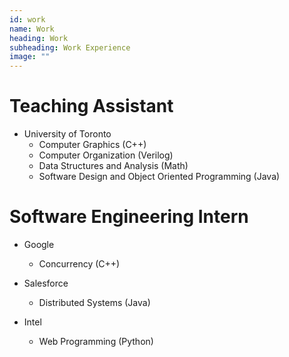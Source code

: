 ```yaml
---
id: work
name: Work
heading: Work
subheading: Work Experience
image: ""
---
```


# Teaching Assistant
* University of Toronto
    * Computer Graphics (C++)
    * Computer Organization (Verilog)
    * Data Structures and Analysis (Math)
    * Software Design and Object Oriented Programming (Java)

# Software Engineering Intern

* Google
    * Concurrency (C++)

* Salesforce
    * Distributed Systems (Java)

* Intel
    * Web Programming (Python)
